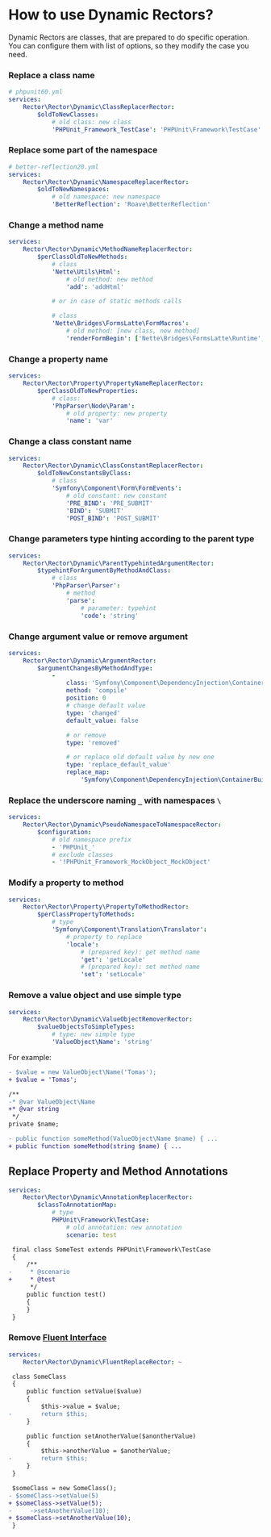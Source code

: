 # How to use Dynamic Rectors?

Dynamic Rectors are classes, that are prepared to do specific operation. You can configure them with list of options, so they modify the case you need.

### Replace a class name

```yml
# phpunit60.yml
services:
    Rector\Rector\Dynamic\ClassReplacerRector:
        $oldToNewClasses:
            # old class: new class
            'PHPUnit_Framework_TestCase': 'PHPUnit\Framework\TestCase'
```

### Replace some part of the namespace

```yml
# better-reflection20.yml
services:
    Rector\Rector\Dynamic\NamespaceReplacerRector:
        $oldToNewNamespaces:
            # old namespace: new namespace
            'BetterReflection': 'Roave\BetterReflection'
```

### Change a method name

```yml
services:
    Rector\Rector\Dynamic\MethodNameReplacerRector:
        $perClassOldToNewMethods:
            # class
            'Nette\Utils\Html':
                # old method: new method
                'add': 'addHtml'

            # or in case of static methods calls

            # class
            'Nette\Bridges\FormsLatte\FormMacros':
                # old method: [new class, new method]
                'renderFormBegin': ['Nette\Bridges\FormsLatte\Runtime', 'renderFormBegin']
```

### Change a property name

```yml
services:
    Rector\Rector\Property\PropertyNameReplacerRector:
        $perClassOldToNewProperties:
            # class:
            'PhpParser\Node\Param':
                # old property: new property
                'name': 'var'
```

### Change a class constant name

```yml
services:
    Rector\Rector\Dynamic\ClassConstantReplacerRector:
        $oldToNewConstantsByClass:
            # class
            'Symfony\Component\Form\FormEvents':
                # old constant: new constant
                'PRE_BIND': 'PRE_SUBMIT'
                'BIND': 'SUBMIT'
                'POST_BIND': 'POST_SUBMIT'
```

### Change parameters type hinting according to the parent type

```yml
services:
    Rector\Rector\Dynamic\ParentTypehintedArgumentRector:
        $typehintForArgumentByMethodAndClass:
            # class
            'PhpParser\Parser':
                # method
                'parse':
                    # parameter: typehint
                    'code': 'string'
```

### Change argument value or remove argument

```yml
services:
    Rector\Rector\Dynamic\ArgumentRector:
        $argumentChangesByMethodAndType:
            -
                class: 'Symfony\Component\DependencyInjection\ContainerBuilder'
                method: 'compile'
                position: 0
                # change default value
                type: 'changed'
                default_value: false

                # or remove
                type: 'removed'

                # or replace old default value by new one
                type: 'replace_default_value'
                replace_map:
                    'Symfony\Component\DependencyInjection\ContainerBuilder::SCOPE_PROTOTYPE': false
```

### Replace the underscore naming `_` with namespaces `\`

```yml
services:
    Rector\Rector\Dynamic\PseudoNamespaceToNamespaceRector:
        $configuration:
            # old namespace prefix
            - 'PHPUnit_'
            # exclude classes
            - '!PHPUnit_Framework_MockObject_MockObject'
```

### Modify a property to method

```yml
services:
    Rector\Rector\Property\PropertyToMethodRector:
        $perClassPropertyToMethods:
            # type
            'Symfony\Component\Translation\Translator':
                # property to replace
                'locale':
                    # (prepared key): get method name
                    'get': 'getLocale'
                    # (prepared key): set method name
                    'set': 'setLocale'
```

### Remove a value object and use simple type

```yml
services:
    Rector\Rector\Dynamic\ValueObjectRemoverRector:
        $valueObjectsToSimpleTypes:
            # type: new simple type
            'ValueObject\Name': 'string'
```

For example:

```diff
- $value = new ValueObject\Name('Tomas');
+ $value = 'Tomas';
```

```diff
/**
-* @var ValueObject\Name
+* @var string
 */
private $name;
```

```diff
- public function someMethod(ValueObject\Name $name) { ...
+ public function someMethod(string $name) { ...
```

## Replace Property and Method Annotations

```yml
services:
    Rector\Rector\Dynamic\AnnotationReplacerRector:
        $classToAnnotationMap:
            # type
            PHPUnit\Framework\TestCase:
                # old annotation: new annotation
                scenario: test
```

```diff
 final class SomeTest extends PHPUnit\Framework\TestCase
 {
     /**
-     * @scenario
+     * @test
      */
     public function test()
     {
     }
 }
```

### Remove [Fluent Interface](https://ocramius.github.io/blog/fluent-interfaces-are-evil/)

```yml
services:
    Rector\Rector\Dynamic\FluentReplaceRector: ~
```

```diff
 class SomeClass
 {
     public function setValue($value)
     {
         $this->value = $value;
-        return $this;
     }

     public function setAnotherValue($anontherValue)
     {
         $this->anotherValue = $anotherValue;
-        return $this;
     }
 }

 $someClass = new SomeClass();
- $someClass->setValue(5)
+ $someClass->setValue(5);
-     ->setAnotherValue(10);
+ $someClass->setAnotherValue(10);
 }
```
